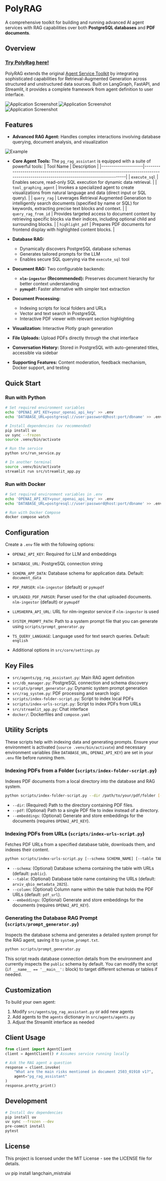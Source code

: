 # PolyRAG

A comprehensive toolkit for building and running advanced AI agent services with RAG capabilities over both **PostgreSQL databases** and **PDF documents**.

## Overview

### [Try PolyRag here!](https://polyrag.streamlit.app/) 

PolyRAG extends the original [Agent Service Toolkit](https://github.com/JoshuaC215/agent-service-toolkit) by integrating sophisticated capabilities for Retrieval-Augmented Generation across structured and unstructured data sources. Built on LangGraph, FastAPI, and Streamlit, it provides a complete framework from agent definition to user interface.

![Application Screenshot](media/demo_1.png)
![Application Screenshot](media/demo_2.png)
![Application Screenshot](media/demo_3.png)

## Features

- **Advanced RAG Agent:** Handles complex interactions involving database querying, document analysis, and visualization

![Example](media/example.png)

- **Core Agent Tools:** The `pg_rag_assistant` is equipped with a suite of powerful tools:
  | Tool Name           | Description                                                                                                                               |
  |---------------------|-------------------------------------------------------------------------------------------------------------------------------------------|
  | `execute_sql`       | Enables secure, read-only SQL execution for dynamic data retrieval. |
  | `tool_graphing_agent` | Invokes a specialized agent to create visualizations from natural language and data (direct input or SQL query). |
  | `query_rag`         | Leverages Retrieval Augmented Generation to intelligently search documents (specified by name or SQL) for keywords, extracting precise text blocks and context. |
  | `query_rag_from_id` | Provides targeted access to document content by retrieving specific blocks via their indices, including optional child and surrounding blocks. |
  | `highlight_pdf`     | Prepares PDF documents for frontend display with highlighted content blocks. |

- **Database RAG:**
  - Dynamically discovers PostgreSQL database schemas
  - Generates tailored prompts for the LLM
  - Enables secure SQL querying via the `execute_sql` tool
  
- **Document RAG:** Two configurable backends:
  - **`nlm-ingestor` (Recommended):** Preserves document hierarchy for better context understanding
  - **`pymupdf`:** Faster alternative with simpler text extraction
  
- **Document Processing:**
  - Indexing scripts for local folders and URLs
  - Vector and text search in PostgreSQL
  - Interactive PDF viewer with relevant section highlighting
  
- **Visualization:** Interactive Plotly graph generation
- **File Uploads:** Upload PDFs directly through the chat interface
- **Conversation History:** Stored in PostgreSQL with auto-generated titles, accessible via sidebar
- **Supporting Features:** Content moderation, feedback mechanism, Docker support, and testing

## Quick Start

### Run with Python

```sh
# Set required environment variables
echo 'OPENAI_API_KEY=your_openai_api_key' >> .env
echo 'DATABASE_URL=postgresql://user:password@host:port/dbname' >> .env

# Install dependencies (uv recommended)
pip install uv
uv sync --frozen
source .venv/bin/activate

# Run the service
python src/run_service.py

# In another terminal
source .venv/bin/activate
streamlit run src/streamlit_app.py
```

### Run with Docker

```sh
# Set required environment variables in .env
echo 'OPENAI_API_KEY=your_openai_api_key' >> .env
echo 'DATABASE_URL=postgresql://user:password@host:port/dbname' >> .env

# Run with Docker Compose
docker compose watch
```

## Configuration

Create a `.env` file with the following options:

- `OPENAI_API_KEY`: Required for LLM and embeddings
- `DATABASE_URL`: PostgreSQL connection string
- `SCHEMA_APP_DATA`: Database schema for application data. Default: `document_data`
- `PDF_PARSER`: `nlm-ingestor` (default) or `pymupdf`
- `UPLOADED_PDF_PARSER`: Parser used for the chat uploaded documents. `nlm-ingestor` (default) or `pymupdf`
- `LLMSHERPA_API_URL`: URL for nlm-ingestor service if `nlm-ingestor` is used
- `SYSTEM_PROMPT_PATH`: Path to a system prompt file that you can generate using `scripts/prompt_generator.py`
- `TS_QUERY_LANGUAGE`: Language used for text search queries. Default: `english`

- Additional options in `src/core/settings.py`

## Key Files

- `src/agents/pg_rag_assistant.py`: Main RAG agent definition
- `src/db_manager.py`: PostgreSQL connection and schema discovery
- `scripts/prompt_generator.py`: Dynamic system prompt generation
- `src/rag_system.py`: PDF processing and search logic
- `scripts/index-folder-script.py`: Script to index local PDFs
- `scripts/index-urls-script.py`: Script to index PDFs from URLs
- `src/streamlit_app.py`: Chat interface
- `docker/`: Dockerfiles and `compose.yaml`

## Utility Scripts

These scripts help with indexing data and generating prompts. Ensure your environment is activated (`source .venv/bin/activate`) and necessary environment variables (like `DATABASE_URL`, `OPENAI_API_KEY`) are set in your `.env` file before running them.

### Indexing PDFs from a Folder (`scripts/index-folder-script.py`)

Indexes PDF documents from a local directory into the database and RAG system.

```sh
python scripts/index-folder-script.py --dir /path/to/your/pdf/folder [--embeddings]
```

- `--dir`: (Required) Path to the directory containing PDF files.
- `--pdf`: (Optional) Path to a single PDF file to index instead of a directory.
- `--embeddings`: (Optional) Generate and store embeddings for the documents (requires `OPENAI_API_KEY`).

### Indexing PDFs from URLs (`scripts/index-urls-script.py`)

Fetches PDF URLs from a specified database table, downloads them, and indexes their content.

```sh
python scripts/index-urls-script.py [--schema SCHEMA_NAME] [--table TABLE_NAME] [--column COLUMN_NAME] [--embeddings]
```

- `--schema`: (Optional) Database schema containing the table with URLs (default: `public`).
- `--table`: (Optional) Database table name containing the URLs (default: `arxiv_qbio_metadata_2025`).
- `--column`: (Optional) Column name within the table that holds the PDF URLs (default: `pdf_url`).
- `--embeddings`: (Optional) Generate and store embeddings for the documents (requires `OPENAI_API_KEY`).

### Generating the Database RAG Prompt (`scripts/prompt_generator.py`)

Inspects the database schema and generates a detailed system prompt for the RAG agent, saving it to `system_prompt.txt`.

```sh
python scripts/prompt_generator.py
```

This script reads database connection details from the environment and currently inspects the `public` schema by default. You can modify the script (`if __name__ == '__main__':` block) to target different schemas or tables if needed.

## Customization

To build your own agent:

1. Modify `src/agents/pg_rag_assistant.py` or add new agents
2. Add agents to the `agents` dictionary in `src/agents/agents.py`
3. Adjust the Streamlit interface as needed

## Client Usage

```python
from client import AgentClient
client = AgentClient() # Assumes service running locally

# Ask the RAG agent a question
response = client.invoke(
    "What are the main risks mentioned in document 2503_01910 v1?",
    agent="pg_rag_assistant"
)
response.pretty_print()
```

## Development

```sh
# Install dev dependencies
pip install uv
uv sync --frozen --dev
pre-commit install
pytest
```

## License

This project is licensed under the MIT License - see the LICENSE file for details.


uv pip install langchain_mistralai
